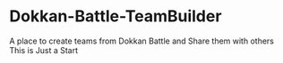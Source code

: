 # Dokkan-Battle-TeamBuilder
A place to create teams from Dokkan Battle and Share them with others
This is Just a Start
